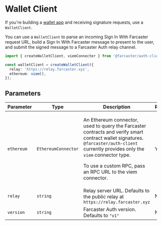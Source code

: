 # Wallet Client

If you're building a [wallet app](https://docs.farcaster.xyz/learn/what-is-farcaster/apps#wallet-apps) and receiving signature requests, use a `WalletClient`.

You can use a `WalletClient` to parse an incoming Sign In With Farcaster request URL, build a Sign In With Farcaster message to present to the user, and submit the signed message to a Farcaster Auth relay channel.

```ts
import { createWalletClient, viemConnecter } from '@farcaster/auth-client';

const walletClient = createWalletClient({
  relay: 'https://relay.farcaster.xyz',
  ethereum: viem(),
});
```

## Parameters

| Parameter  | Type                | Description                                                                                                                                                                                                                                                     | Required |
| ---------- | ------------------- | --------------------------------------------------------------------------------------------------------------------------------------------------------------------------------------------------------------------------------------------------------------- | -------- |
| `ethereum` | `EthereumConnector` | <p>An Ethereum connector, used to query the Farcaster contracts and verify smart contract wallet signatures. `@farcaster/auth-client` currently provides only the `viem` connector type.</p> <p>To use a custom RPC, pass an RPC URL to the viem connector.</p> | Yes      |
| `relay`    | `string`            | Relay server URL. Defaults to the public relay at `https://relay.farcaster.xyz`                                                                                                                                                                                 | No       |
| `version`  | `string`            | Farcaster Auth version. Defaults to `"v1"`                                                                                                                                                                                                                      | No       |
